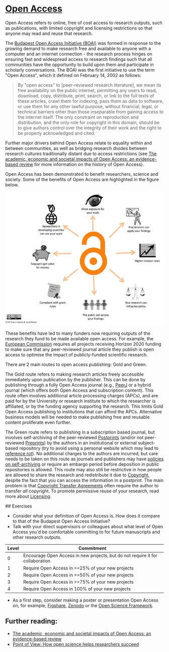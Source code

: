 # [Open Access](https://github.com/libscie/now-boarding/edit/master/content/open-access.md)

<div id='container'>
  <div id='col1'>

Open Access refers to online, free of cost access to research outputs, such as publications, with limited copyright and licensing restrictions so that anyone may read and reuse that research.

The [Budapest Open Access Initiative (BOAI)](http://www.budapestopenaccessinitiative.org/) was formed in response to the growing demand to make research free and available to anyone with a computer and an internet connection - the research process hinges on ensuring fast and widespread access to research findings such that all communities have the opportunity to build upon them and participate in scholarly conversations. The BOAI was the first initiative to use the term "Open Access", which it defined on February 14, 2002 as follows:
>By "open access" to [peer-reviewed research literature], we mean its free availability on the public internet, permitting any users to read, download, copy, distribute, print, search, or link to the full texts of these articles, crawl them for indexing, pass them as data to software, or use them for any other lawful purpose, without financial, legal, or technical barriers other than those inseparable from gaining access to the internet itself. The only constraint on reproduction and distribution, and the only role for copyright in this domain, should be to give authors control over the integrity of their work and the right to be properly acknowledged and cited.

Further major drivers behind Open Access relate to equality within and between communities, as well as bridging research divides between research cultures traditionally distant due to access restrictions (see [The academic, economic and societal impacts of Open Access: an evidence-based review](https://f1000research.com/articles/5-632/v3) for more information on the history of Open Access).

Open Access has been demonstrated to benefit researchers, science and society. Some of the benefits of Open Access are highlighted in the figure below.

[![Benefits of Open Access](../assets/figs/benefits-of-oa-new.jpg)](https://aoasg.files.wordpress.com/2013/02/cc-by_logo.png)

These benefits have led to many funders now requiring outputs of the research they fund to be made available open access. For example, the [European Commission](http://ec.europa.eu/programmes/horizon2020/node/1031) requires all projects receiving Horizon 2020 funding to make sure that any peer-reviewed journal article they publish is open access to optimise the impact of publicly-funded scientific research.

There are 2 main routes to open access publishing: Gold and Green. 

The Gold route refers to making research articles freely accessible immediately upon publication by the publisher. This can be done by publishing through a fully Open Access journal (e.g., [PeerJ](https://peerj.com/) or a hybrid journal (which offers both Open Access and subscription content). This route often involves additional article processing charges (APCs), and are paid for by the University or research institute to which the researcher is affiliated, or by the funding agency supporting the research. This limits Gold Open Access publishing to institutions that can afford the APCs. Alternative business models will be needed to make publishing free and reusable content proliferate even further.

The Green route refers to publishing in a subscription based journal, but involves self-archiving of the peer-reviewed [Postprints](postprints.md) (and/or not peer-reviewed [Preprints](preprints.md)) by the authors in an institutional or external subject-based repository (try to avoid using a personal website which may lead to [reference rot](reference-rot.md)). No additional charges to the authors are incurred, but care needs to be taken on this route as journals and publishers may have [policies on self-archiving](http://sherpa.ac.uk/romeo) or require an embargo period before deposition in public repositories is allowed. This route may also still be restrictive in how people are allowed to share the research and redistribute it due to [Copyright](copyright.md), despite the fact that you can access the information in a postprint. The main problem is that [Copyright Transfer Agreements](copyright-transfer-agreements.md) often require the author to transfer *all* copyright. To promote permissive reuse of your research, read more about [Licensing](licensing.md).

</div>
<div id='col2'>
## Exercises

* Consider what your definition of Open Access is. How does it compare to that of the Budapest Open Access Initiative?
* Talk with your direct supervisors or colleagues about what level of Open Access you'd be comfortable committing to for future manuscripts and other research outputs.

| Level | Commitment                                                                      |
|-------|---------------------------------------------------------------------------------|
| 0     | Encourage Open Access in new projects, but do not require it for collaboration  |
| 1     | Require Open Access in >=25% of your new projects                               |
| 2     | Require Open Access in >=50% of your new projects                               |
| 3     | Require Open Access in >=75% of your new projects                               |
| 4     | Require Open Access in 100% of your new projects                                |

* As a first step, consider making a poster or presentation Open Access on, for example, [Figshare](https://figshare.com/), [Zenodo](https://zenodo.org/) or the [Open Science Framework](https://osf.io/).

## Further reading:
  * [The academic, economic and societal impacts of Open Access: an evidence-based review](https://f1000research.com/articles/5-632/v3)
  * [Point of View: How open science helps researchers succeed](https://elifesciences.org/articles/16800)
</div>